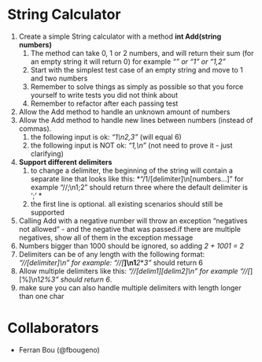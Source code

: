 # String Calculator

1. Create a simple String calculator with a method **int Add(string numbers)**
	1. The method can take 0, 1 or 2 numbers, and will return their sum (for an empty string it will return 0) for example *“” or “1” or “1,2”*
	1. Start with the simplest test case of an empty string and move to 1 and two numbers
	1. Remember to solve things as simply as possible so that you force yourself to write tests you did not think about
	1. Remember to refactor after each passing test
1. Allow the Add method to handle an unknown amount of numbers
1. Allow the Add method to handle new lines between numbers (instead of commas).
	1. the following input is ok:  *“1\n2,3”*  (will equal 6)
	1. the following input is NOT ok:  *“1,\n”* (not need to prove it - just clarifying)
1. **Support different delimiters**
	1. to change a delimiter, the beginning of the string will contain a separate line that looks like this: *“/1/[delimiter]\n[numbers…]” for example “//;\n1;2” should return three where the default delimiter is ‘;’ *
	1. the first line is optional. all existing scenarios should still be supported
1. Calling Add with a negative number will throw an exception “negatives not allowed” - and the negative that was passed.if there are multiple negatives, show all of them in the exception message
1. Numbers bigger than 1000 should be ignored, so adding *2 + 1001  = 2*
1. Delimiters can be of any length with the following format:  *“//[delimiter]\n” for example: “//[***]\n1***2***3”* should return 6
1. Allow multiple delimiters like this:  *“//[delim1][delim2]\n” for example “//[*][%]\n1*2%3” should return 6*.
1. make sure you can also handle multiple delimiters with length longer than one char

# Collaborators

* Ferran Bou (@fbougeno)
